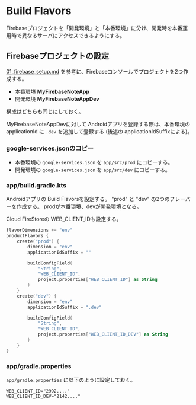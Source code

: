 # Build Flavors

Firebaseプロジェクトを「開発環境」と「本番環境」に分け、開発時を本番運用時で異なるサーバにアクセスできるようにする。

## Firebaseプロジェクトの設定

[01_firebase_setup.md](01_firebase_setup.md) を参考に、Firebaseコンソールでプロジェクトを2つ作成する。

- 本番環境 **MyFirebaseNoteApp**
- 開発環境 **MyFirebaseNoteAppDev**

構成はどちらも同じにしておく。

MyFirebaseNoteAppDevに対して Androidアプリを登録する際は、本番環境の applicationId に `.dev`
を追加して登録する (後述の applicationIdSuffixによる)。

### google-services.jsonのコピー

- 本番環境の `google-services.json` を `app/src/prod` にコピーする。
- 開発環境の `google-services.json` を `app/src/dev` にコピーする。

### app/build.gradle.kts

Androidアプリの Build Flavorsを設定する。
"prod" と "dev" の2つのフレーバーを作成する。 prodが本番環境、devが開発環境となる。

Cloud FireStoreの WEB_CLIENT_IDも設定する。

```kts
flavorDimensions += "env"
productFlavors {
    create("prod") {
        dimension = "env"
        applicationIdSuffix = ""

        buildConfigField(
            "String",
            "WEB_CLIENT_ID",
            project.properties["WEB_CLIENT_ID"] as String
        )
    }
    create("dev") {
        dimension = "env"
        applicationIdSuffix = ".dev"

        buildConfigField(
            "String",
            "WEB_CLIENT_ID",
            project.properties["WEB_CLIENT_ID_DEV"] as String
        )
    }
}
```

### app/gradle.properties

`app/gradle.properties` に以下のように設定しておく。

```text
WEB_CLIENT_ID="2992...."
WEB_CLIENT_ID_DEV="2142...."
```